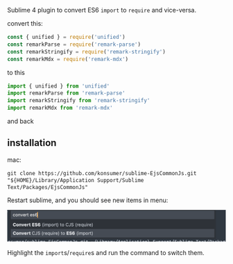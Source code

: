 Sublime 4 plugin to convert ES6 `import` to `require` and vice-versa.

convert this:

```js
const { unified } = require('unified')
const remarkParse = require('remark-parse')
const remarkStringify = require('remark-stringify')
const remarkMdx = require('remark-mdx')
```

to this

```js
import { unified } from 'unified'
import remarkParse from 'remark-parse'
import remarkStringify from 'remark-stringify'
import remarkMdx from 'remark-mdx'
```

and back

## installation

mac:
```
git clone https://github.com/konsumer/sublime-EjsCommonJs.git "${HOME}/Library/Application Support/Sublime Text/Packages/EjsCommonJs"
```

Restart sublime, and you should see new items in menu:

![screenshot](./screen.png)

Highlight the `import`s/`require`s and run the command to switch them.
